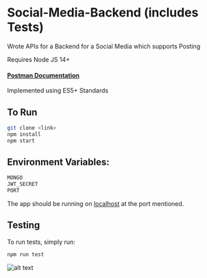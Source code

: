 # Social-Media-Backend (includes Tests)

Wrote APIs for a Backend for a Social Media which supports Posting

Requires Node JS 14+

#### [Postman Documentation](https://web.postman.co/documentation/16265497-68cea801-4839-4875-99f8-2c2420f18eda/publish?workspaceId=ce00e528-541b-4e20-848b-09e5d00a3b5a)

Implemented using ES5+ Standards
## To Run
```sh
git clone <link>
npm install
npm start
```

## Environment Variables:

```sh
MONGO
JWT_SECRET
PORT
```

The app should be running on [localhost](http://localhost/) at the port mentioned.

## Testing
To run tests, simply run:
```sh
npm run test
```

![alt text](https://user-images.githubusercontent.com/63954010/226123103-49a5448d-15ef-4b30-9d1b-df8f6235cb4d.png)
